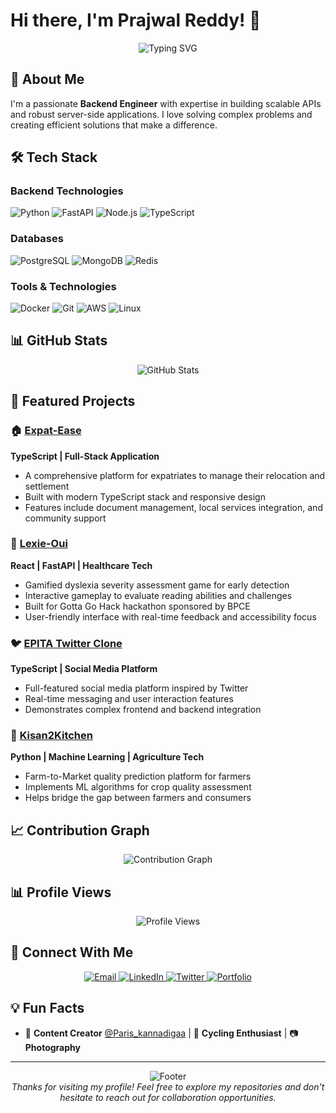 # Hi there, I'm Prajwal Reddy! 👋

<div align="center">
  <img src="https://readme-typing-svg.herokuapp.com?font=Fira+Code&pause=1000&color=FF6B6B&center=true&vCenter=true&width=435&lines=Backend+Engineer;Python+%7C+FastAPI+%7C+Node.js;Database+Design+%7C+API+Development;Always+learning+new+technologies" alt="Typing SVG" />
</div>

## 🚀 About Me

I'm a passionate **Backend Engineer** with expertise in building scalable APIs and robust server-side applications. I love solving complex problems and creating efficient solutions that make a difference.


## 🛠️ Tech Stack

### Backend Technologies

![Python](https://img.shields.io/badge/Python-3776AB?style=for-the-badge&logo=python&logoColor=white)
![FastAPI](https://img.shields.io/badge/FastAPI-009688?style=for-the-badge&logo=FastAPI&logoColor=white)
![Node.js](https://img.shields.io/badge/Node.js-43853D?style=for-the-badge&logo=node.js&logoColor=white)
![TypeScript](https://img.shields.io/badge/TypeScript-007ACC?style=for-the-badge&logo=typescript&logoColor=white)

### Databases

![PostgreSQL](https://img.shields.io/badge/PostgreSQL-316192?style=for-the-badge&logo=postgresql&logoColor=white)
![MongoDB](https://img.shields.io/badge/MongoDB-4EA94B?style=for-the-badge&logo=mongodb&logoColor=white)
![Redis](https://img.shields.io/badge/Redis-DC382D?style=for-the-badge&logo=redis&logoColor=white)

### Tools & Technologies

![Docker](https://img.shields.io/badge/Docker-2496ED?style=for-the-badge&logo=docker&logoColor=white)
![Git](https://img.shields.io/badge/Git-F05032?style=for-the-badge&logo=git&logoColor=white)
![AWS](https://img.shields.io/badge/AWS-232F3E?style=for-the-badge&logo=amazon-aws&logoColor=white)
![Linux](https://img.shields.io/badge/Linux-FCC624?style=for-the-badge&logo=linux&logoColor=black)

## 📊 GitHub Stats

<div align="center">
  <img src="https://github-readme-stats.vercel.app/api?username=prajwalreddypr&show_icons=true&theme=tokyonight&hide_border=true&count_private=true" alt="GitHub Stats" />
</div>

## 🌟 Featured Projects

### 🏠 [Expat-Ease](https://github.com/prajwalreddypr/Expat-Ease)

**TypeScript | Full-Stack Application**

- A comprehensive platform for expatriates to manage their relocation and settlement
- Built with modern TypeScript stack and responsive design
- Features include document management, local services integration, and community support

### 🧠 [Lexie-Oui](https://github.com/prajwalreddypr/Lexie-Oui-)

**React | FastAPI | Healthcare Tech**

- Gamified dyslexia severity assessment game for early detection
- Interactive gameplay to evaluate reading abilities and challenges
- Built for Gotta Go Hack hackathon sponsored by BPCE
- User-friendly interface with real-time feedback and accessibility focus

### 🐦 [EPITA Twitter Clone](https://github.com/prajwalreddypr/epita-twitter-clone)

**TypeScript | Social Media Platform**

- Full-featured social media platform inspired by Twitter
- Real-time messaging and user interaction features
- Demonstrates complex frontend and backend integration

### 🌾 [Kisan2Kitchen](https://github.com/prajwalreddypr/Kisan2Kitchen)

**Python | Machine Learning | Agriculture Tech**

- Farm-to-Market quality prediction platform for farmers
- Implements ML algorithms for crop quality assessment
- Helps bridge the gap between farmers and consumers

## 📈 Contribution Graph

<div align="center">
  <img src="https://github-readme-activity-graph.vercel.app/graph?username=prajwalreddypr&theme=tokyonight&hide_border=true" alt="Contribution Graph" />
</div>

## 📊 Profile Views

<div align="center">
  <img src="https://komarev.com/ghpvc/?username=prajwalreddypr&label=Profile%20views&color=0e75b6&style=flat" alt="Profile Views" />
</div>

## 🤝 Connect With Me

<div align="center">
  <a href="mailto:reddyprajwal2000@gmail.com">
    <img src="https://img.shields.io/badge/Email-D14836?style=for-the-badge&logo=gmail&logoColor=white" alt="Email" />
  </a>
  <a href="https://www.linkedin.com/in/prajwal-reddy-p-r-6256b71b3/">
    <img src="https://img.shields.io/badge/LinkedIn-0077B5?style=for-the-badge&logo=linkedin&logoColor=white" alt="LinkedIn" />
  </a>
  <a href="https://x.com/noob4141">
    <img src="https://img.shields.io/badge/Twitter-1DA1F2?style=for-the-badge&logo=twitter&logoColor=white" alt="Twitter" />
  </a>
  <a href="https://prajwalreddypr.github.io/personal-website/">
    <img src="https://img.shields.io/badge/Portfolio-FF5722?style=for-the-badge&logo=todoist&logoColor=white" alt="Portfolio" />
  </a>
</div>

## 💡 Fun Facts

- 📸 **Content Creator** [@Paris_kannadigaa](https://instagram.com/Paris_kannadigaa) | 🚴 **Cycling Enthusiast** | 📷 **Photography**

---

<div align="center">
  <img src="https://capsule-render.vercel.app/api?type=waving&color=gradient&height=100&section=footer" alt="Footer" />
</div>

<div align="center">
  <i>Thanks for visiting my profile! Feel free to explore my repositories and don't hesitate to reach out for collaboration opportunities.</i>
</div>
